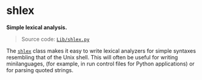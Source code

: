 # shlex

**Simple lexical analysis.**

> Source code: [`Lib/shlex.py`](https://github.com/python/cpython/tree/3.11/Lib/shlex.py)

The [`shlex`](/modules/shlex/shlex/) class makes it easy to write lexical analyzers for simple syntaxes resembling that of the Unix shell. This will often be useful for writing minilanguages, (for example, in run control files for Python applications) or for parsing quoted strings.